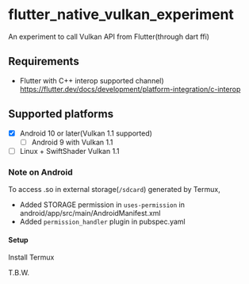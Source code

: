 # flutter_native_vulkan_experiment

An experiment to call Vulkan API from Flutter(through dart ffi)

## Requirements

* Flutter with C++ interop supported channel) https://flutter.dev/docs/development/platform-integration/c-interop

## Supported platforms

* [x] Android 10 or later(Vulkan 1.1 supported)
  * [ ] Android 9 with Vulkan 1.1
* [ ] Linux + SwiftShader Vulkan 1.1

### Note on Android

To access .so in external storage(`/sdcard`) generated by Termux,

* Added STORAGE permission in `uses-permission` in android/app/src/main/AndroidManifest.xml
* Added `permission_handler` plugin in pubspec.yaml

#### Setup

Install Termux

T.B.W.
